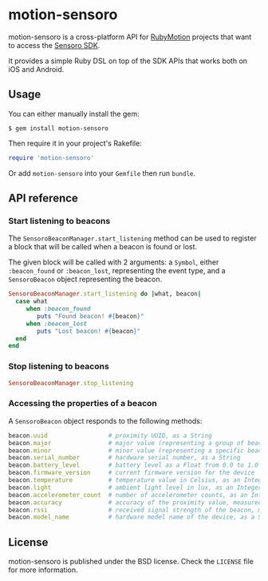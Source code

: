 # motion-sensoro

motion-sensoro is a cross-platform API for <a href="http://www.rubymotion.com">RubyMotion</a> projects that want to access the <a href="http://www.sensoro.com/en/developer">Sensoro SDK</a>.

It provides a simple Ruby DSL on top of the SDK APIs that works both on iOS and Android.

## Usage

You can either manually install the gem:

```
$ gem install motion-sensoro
```

Then require it in your project's Rakefile:

```ruby
require 'motion-sensoro'
```

Or add `motion-sensoro` into your `Gemfile` then run `bundle`.

## API reference

### Start listening to beacons

The `SensoroBeaconManager.start_listening` method can be used to register a block that will be called when a beacon is found or lost.

The given block will be called with 2 arguments: a `Symbol`, either `:beacon_found` or `:beacon_lost`, representing the event type, and a `SensoroBeacon` object representing the beacon.

```ruby
SensoroBeaconManager.start_listening do |what, beacon|
  case what
     when :beacon_found
        puts "Found beacon! #{beacon}"
     when :beacon_lost
        puts "Lost beacon! #{beacon}"
  end
end
```

### Stop listening to beacons

```ruby
SensoroBeaconManager.stop_listening
```

### Accessing the properties of a beacon

A `SensoroBeacon` object responds to the following methods:

```ruby
beacon.uuid                 # proximity UUID, as a String
beacon.major                # major value (representing a group of beacons), as an Integer
beacon.minor                # minor value (representing a specific beacon within a group), as an Integer
beacon.serial_number        # hardware serial number, as a String
beacon.battery_level        # battery level as a Float from 0.0 to 1.0 (1.0 meaning fully charged)
beacon.firmware_version     # current firmware version for the device
beacon.temperature          # temperature value in Celsius, as an Integer
beacon.light                # ambient light level in lux, as an Integer
beacon.accelerometer_count  # number of accelerometer counts, as an Integer
beacon.accuracy             # accuracy of the proximity value, measured in meters from the beacon, as an Integer
beacon.rssi                 # received signal strength of the beacon, measured in decibels, as an Integer
beacon.model_name           # hardware model name of the device, as a String
```

## License

motion-sensoro is published under the BSD license. Check the `LICENSE` file for more information.
